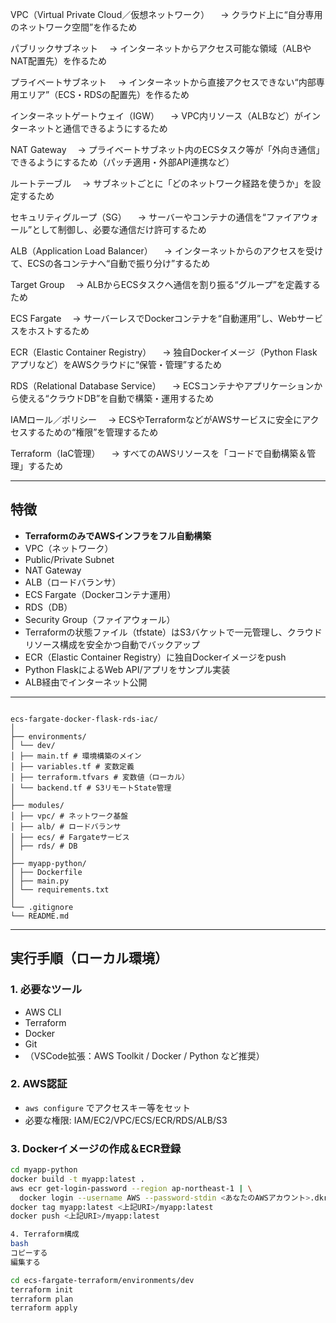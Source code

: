 VPC（Virtual Private Cloud／仮想ネットワーク）
　→ クラウド上に“自分専用のネットワーク空間”を作るため

パブリックサブネット
　→ インターネットからアクセス可能な領域（ALBやNAT配置先）を作るため

プライベートサブネット
　→ インターネットから直接アクセスできない“内部専用エリア”（ECS・RDSの配置先）を作るため

インターネットゲートウェイ（IGW）
　→ VPC内リソース（ALBなど）がインターネットと通信できるようにするため

NAT Gateway
　→ プライベートサブネット内のECSタスク等が「外向き通信」できるようにするため（パッチ適用・外部API連携など）

ルートテーブル
　→ サブネットごとに「どのネットワーク経路を使うか」を設定するため

セキュリティグループ（SG）
　→ サーバーやコンテナの通信を“ファイアウォール”として制御し、必要な通信だけ許可するため

ALB（Application Load Balancer）
　→ インターネットからのアクセスを受けて、ECSの各コンテナへ“自動で振り分け”するため

Target Group
　→ ALBからECSタスクへ通信を割り振る“グループ”を定義するため

ECS Fargate
　→ サーバーレスでDockerコンテナを“自動運用”し、Webサービスをホストするため

ECR（Elastic Container Registry）
　→ 独自Dockerイメージ（Python Flaskアプリなど）をAWSクラウドに“保管・管理”するため

RDS（Relational Database Service）
　→ ECSコンテナやアプリケーションから使える“クラウドDB”を自動で構築・運用するため

IAMロール／ポリシー
　→ ECSやTerraformなどがAWSサービスに安全にアクセスするための“権限”を管理するため

Terraform（IaC管理）
　→ すべてのAWSリソースを「コードで自動構築＆管理」するため


---

## 特徴

- **TerraformのみでAWSインフラをフル自動構築**
- VPC（ネットワーク）
- Public/Private Subnet
- NAT Gateway
- ALB（ロードバランサ）
- ECS Fargate（Dockerコンテナ運用）
- RDS（DB）
- Security Group（ファイアウォール）
- Terraformの状態ファイル（tfstate）はS3バケットで一元管理し、クラウドリソース構成を安全かつ自動でバックアップ
- ECR（Elastic Container Registry）に独自Dockerイメージをpush
- Python FlaskによるWeb API/アプリをサンプル実装
- ALB経由でインターネット公開


---

```## ディレクトリ構成

ecs-fargate-docker-flask-rds-iac/
│
├── environments/
│ └── dev/
│ ├── main.tf # 環境構築のメイン
│ ├── variables.tf # 変数定義
│ ├── terraform.tfvars # 変数値（ローカル）
│ └── backend.tf # S3リモートState管理
│
├── modules/
│ ├── vpc/ # ネットワーク基盤
│ ├── alb/ # ロードバランサ
│ ├── ecs/ # Fargateサービス
│ ├── rds/ # DB
│
├── myapp-python/
│ ├── Dockerfile
│ ├── main.py
│ └── requirements.txt
│
└── .gitignore
└── README.md
```


---

## 実行手順（ローカル環境）

### 1. 必要なツール

- AWS CLI
- Terraform
- Docker
- Git
- （VSCode拡張：AWS Toolkit / Docker / Python など推奨）

### 2. AWS認証

- `aws configure` でアクセスキー等をセット
- 必要な権限: IAM/EC2/VPC/ECS/ECR/RDS/ALB/S3

### 3. Dockerイメージの作成＆ECR登録

```bash
cd myapp-python
docker build -t myapp:latest .
aws ecr get-login-password --region ap-northeast-1 | \
  docker login --username AWS --password-stdin <あなたのAWSアカウント>.dkr.ecr.ap-northeast-1.amazonaws.com
docker tag myapp:latest <上記URI>/myapp:latest
docker push <上記URI>/myapp:latest

4. Terraform構成
bash
コピーする
編集する

cd ecs-fargate-terraform/environments/dev
terraform init
terraform plan
terraform apply
